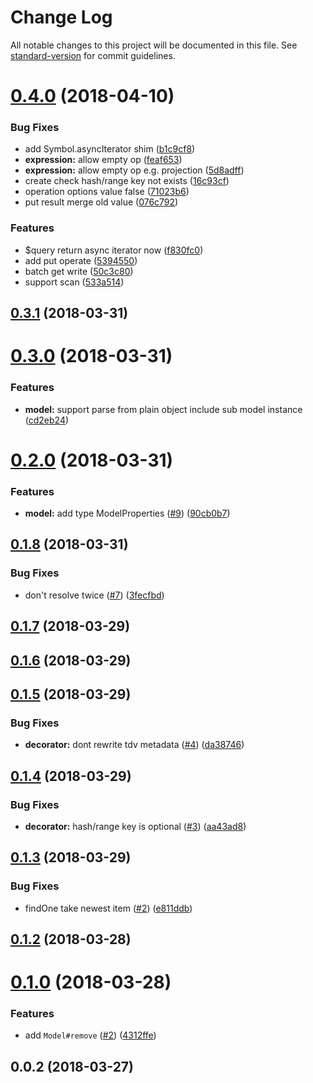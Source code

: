 # Change Log

All notable changes to this project will be documented in this file. See [standard-version](https://github.com/conventional-changelog/standard-version) for commit guidelines.

<a name="0.4.0"></a>
# [0.4.0](https://github.com/vitarn/tiamo/compare/v0.3.1...v0.4.0) (2018-04-10)


### Bug Fixes

* add Symbol.asyncIterator shim ([b1c9cf8](https://github.com/vitarn/tiamo/commit/b1c9cf8))
* **expression:** allow empty op ([feaf653](https://github.com/vitarn/tiamo/commit/feaf653))
* **expression:** allow empty op e.g. projection ([5d8adff](https://github.com/vitarn/tiamo/commit/5d8adff))
* create check hash/range key not exists ([16c93cf](https://github.com/vitarn/tiamo/commit/16c93cf))
* operation options value false ([71023b6](https://github.com/vitarn/tiamo/commit/71023b6))
* put result merge old value ([076c792](https://github.com/vitarn/tiamo/commit/076c792))


### Features

* $query return async iterator now ([f830fc0](https://github.com/vitarn/tiamo/commit/f830fc0))
* add put operate ([5394550](https://github.com/vitarn/tiamo/commit/5394550))
* batch get write ([50c3c80](https://github.com/vitarn/tiamo/commit/50c3c80))
* support scan ([533a514](https://github.com/vitarn/tiamo/commit/533a514))



<a name="0.3.1"></a>
## [0.3.1](https://github.com/vitarn/tiamo/compare/v0.3.0...v0.3.1) (2018-03-31)



<a name="0.3.0"></a>
# [0.3.0](https://github.com/vitarn/tiamo/compare/v0.2.0...v0.3.0) (2018-03-31)


### Features

* **model:** support parse from plain object include sub model instance ([cd2eb24](https://github.com/vitarn/tiamo/commit/cd2eb24))



<a name="0.2.0"></a>
# [0.2.0](https://github.com/vitarn/tiamo/compare/v0.1.8...v0.2.0) (2018-03-31)


### Features

* **model:** add type ModelProperties<Model> ([#9](https://github.com/vitarn/tiamo/issues/9)) ([90cb0b7](https://github.com/vitarn/tiamo/commit/90cb0b7))



<a name="0.1.8"></a>
## [0.1.8](https://github.com/vitarn/tiamo/compare/v0.1.7...v0.1.8) (2018-03-31)


### Bug Fixes

* don't resolve twice ([#7](https://github.com/vitarn/tiamo/issues/7)) ([3fecfbd](https://github.com/vitarn/tiamo/commit/3fecfbd))



<a name="0.1.7"></a>
## [0.1.7](https://github.com/vitarn/tiamo/compare/v0.1.6...v0.1.7) (2018-03-29)



<a name="0.1.6"></a>
## [0.1.6](https://github.com/vitarn/tiamo/compare/v0.1.5...v0.1.6) (2018-03-29)



<a name="0.1.5"></a>
## [0.1.5](https://github.com/vitarn/tiamo/compare/v0.1.4...v0.1.5) (2018-03-29)


### Bug Fixes

* **decorator:** dont rewrite tdv metadata ([#4](https://github.com/vitarn/tiamo/issues/4)) ([da38746](https://github.com/vitarn/tiamo/commit/da38746))



<a name="0.1.4"></a>
## [0.1.4](https://github.com/vitarn/tiamo/compare/v0.1.3...v0.1.4) (2018-03-29)


### Bug Fixes

* **decorator:** hash/range key is optional ([#3](https://github.com/vitarn/tiamo/issues/3)) ([aa43ad8](https://github.com/vitarn/tiamo/commit/aa43ad8))



<a name="0.1.3"></a>
## [0.1.3](https://github.com/vitarn/tiamo/compare/v0.1.2...v0.1.3) (2018-03-29)


### Bug Fixes

* findOne take newest item ([#2](https://github.com/vitarn/tiamo/issues/2)) ([e811ddb](https://github.com/vitarn/tiamo/commit/e811ddb))



<a name="0.1.2"></a>
## [0.1.2](https://github.com/vitarn/tiamo/compare/v0.1.0...v0.1.2) (2018-03-28)



<a name="0.1.0"></a>
# [0.1.0](https://github.com/vitarn/tiamo/compare/v0.0.2...v0.1.0) (2018-03-28)


### Features

* add `Model#remove` ([#2](https://github.com/vitarn/tiamo/issues/2)) ([4312ffe](https://github.com/vitarn/tiamo/commit/4312ffe))



<a name="0.0.2"></a>
## 0.0.2 (2018-03-27)
